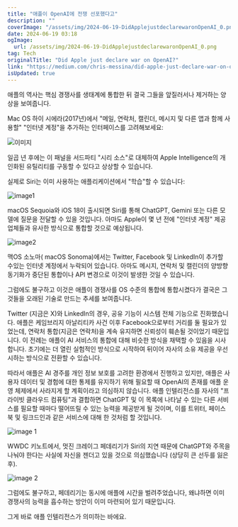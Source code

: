 ```yaml
---
title: "애플이 OpenAI에 전쟁 선포했다고"
description: ""
coverImage: "/assets/img/2024-06-19-DidApplejustdeclarewaronOpenAI_0.png"
date: 2024-06-19 03:18
ogImage:
  url: /assets/img/2024-06-19-DidApplejustdeclarewaronOpenAI_0.png
tag: Tech
originalTitle: "Did Apple just declare war on OpenAI?"
link: "https://medium.com/chris-messina/did-apple-just-declare-war-on-openai-3ae02deb8b3a"
isUpdated: true
---
```


애플의 역사는 핵심 경쟁사를 생태계에 통합한 뒤 결국 그들을 앞질러서나 제거하는 양상을 보여줍니다.

Mac OS 하이 시에라(2017년)에서 "메일, 연락처, 캘린더, 메시지 및 다른 앱과 함께 사용할" "인터넷 계정"을 추가하는 인터페이스를 고려해보세요:

![이미지](/assets/img/2024-06-19-DidApplejustdeclarewaronOpenAI_0.png)

일곱 년 후에는 이 패널을 서드파티 "시리 소스"로 대체하여 Apple Intelligence의 개인화된 유틸리티를 구동할 수 있다고 상상할 수 있습니다.

<!-- cozy-coder - 수평 -->

<ins class="adsbygoogle"
     style="display:block"
     data-ad-client="ca-pub-4877378276818686"
     data-ad-slot="1107185301"
     data-ad-format="auto"
     data-full-width-responsive="true"></ins>

<script>
     (adsbygoogle = window.adsbygoogle || []).push({});
</script>

실제로 Siri는 이미 사용하는 애플리케이션에서 "학습"할 수 있습니다:

![image1](/assets/img/2024-06-19-DidApplejustdeclarewaronOpenAI_1.png)

macOS Sequoia와 iOS 18이 출시되면 Siri를 통해 ChatGPT, Gemini 또는 다른 모델에 질문을 전달할 수 있을 것입니다. 아마도 Apple이 몇 년 전에 "인터넷 계정" 제공업체들과 유사한 방식으로 통합할 것으로 예상됩니다.

![image2](/assets/img/2024-06-19-DidApplejustdeclarewaronOpenAI_2.png)

<!-- cozy-coder - 수평 -->

<ins class="adsbygoogle"
     style="display:block"
     data-ad-client="ca-pub-4877378276818686"
     data-ad-slot="1107185301"
     data-ad-format="auto"
     data-full-width-responsive="true"></ins>

<script>
     (adsbygoogle = window.adsbygoogle || []).push({});
</script>

맥OS 소노마( macOS Sonoma)에서는 Twitter, Facebook 및 LinkedIn이 추가할 수있는 인터넷 계정에서 누락되어 있습니다. 아마도 메시지, 연락처 및 캘린더의 양방향 동기화가 중단된 통합이나 API 변경으로 이것이 발생한 것일 수 있습니다.

그럼에도 불구하고 이것은 애플이 경쟁사를 OS 수준의 통합에 통합시켰다가 결국은 그것들을 오래된 기술로 만드는 추세를 보여줍니다.

Twitter (지금은 X)와 LinkedIn의 경우, 공유 기능이 시스템 전체 기능으로 진화했습니다. 애플은 케임브리지 아날리티카 사건 이후 Facebook으로부터 거리를 둘 필요가 있었는데, 연락처 통합(지금은 연락처)을 계속 유지하면 신뢰성이 훼손될 것이었기 때문입니다. 이 전례는 애플이 AI 서비스의 통합에 대해 비슷한 방식을 채택할 수 있음을 시사합니다. 초기에는 더 열린 실험적인 방식으로 시작하여 뒤이어 자사의 소유 제공을 우선시하는 방식으로 전환할 수 있습니다.

따라서 애플은 AI 경주를 개인 정보 보호를 고려한 환경에서 진행하고 있지만, 애플은 사용자 데이터 및 경험에 대한 통제를 유지하기 위해 필요할 때 OpenAI의 존재를 애플 운영 체제에서 사라지게 할 계획이라고 의심하지 않습니다. 애플 인텔리전스를 자사의 "프라이빗 클라우드 컴퓨팅"과 결합하면 ChatGPT 및 이 목록에 나타날 수 있는 다른 서비스를 필요할 때마다 떨어뜨릴 수 있는 능력을 제공받게 될 것이며, 이를 트위터, 페이스북 및 링크드인과 같은 서비스에 대해 한 것처럼 할 것입니다.

<!-- cozy-coder - 수평 -->

<ins class="adsbygoogle"
     style="display:block"
     data-ad-client="ca-pub-4877378276818686"
     data-ad-slot="1107185301"
     data-ad-format="auto"
     data-full-width-responsive="true"></ins>

<script>
     (adsbygoogle = window.adsbygoogle || []).push({});
</script>

![image 1](/assets/img/2024-06-19-DidApplejustdeclarewaronOpenAI_3.png)

WWDC 키노트에서, 멋진 크레이그 페데리기가 Siri의 지연 때문에 ChatGPT와 주목을 나눠야 한다는 사실에 자신을 젠더고 있을 것으로 의심했습니다 (상당히 큰 선두를 잃은 후).

![image 2](/assets/img/2024-06-19-DidApplejustdeclarewaronOpenAI_4.png)

그럼에도 불구하고, 페데리기는 동시에 애플에 시간을 벌려주었습니다, 왜냐하면 이미 경쟁사의 능력을 흡수하는 방안이 이미 마련되어 있기 때문입니다.

<!-- cozy-coder - 수평 -->

<ins class="adsbygoogle"
     style="display:block"
     data-ad-client="ca-pub-4877378276818686"
     data-ad-slot="1107185301"
     data-ad-format="auto"
     data-full-width-responsive="true"></ins>

<script>
     (adsbygoogle = window.adsbygoogle || []).push({});
</script>

그게 바로 애플 인텔리전스가 의미하는 바에요.

